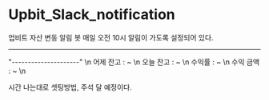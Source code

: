 # Upbit_Slack_notification

업비트 자산 변동 알림 봇
매일 오전 10시 알림이 가도록 설정되어 있다.

---

"---------------------" \n
어제 잔고 : ~ \n
오늘 잔고 : ~ \n
수익률 : ~ \n
수익 금액 : ~ \n

시간 나는대로 셋팅방법, 주석 달 예정이다.
